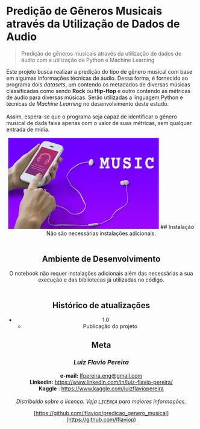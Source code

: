 # Predição de Gêneros Musicais através da Utilização de Dados de Audio
> Predição de gêneros musicais através da utilização de dados de áudio com a utilização de Python e Machine Learning

Este projeto busca realizar a predição do tipo de gênero musical com base em algumas informações técnicas de áudio. Dessa forma, é fornecido ao programa dois _datasets_, um contendo os metadados de diversas músicas classificadas como sendo **Rock** ou **Hip-Hop** e outro contendo as métricas de áudio para diversas músicas. Serão utilizadas a linguagem Python e técnicas de _Machine Learning_ no desenvolvimento deste estudo.<br><br>Assim, espera-se que o programa seja capaz de identificar o gênero musical de dada faixa apenas com o valor de suas métricas, sem qualquer entrada de mídia.

<center><img src="music_headphone.jpg" alt="drawing" width="400"/>
## Instalação
Não são necessárias instalações adicionais.<br><br>

## Ambiente de Desenvolvimento
O notebook não requer instalações adicionais além das necessárias a sua execução e das bibliotecas já utilizadas no código.<br><br>


## Histórico de atualizações
* 1.0
    * Publicação do projeto

## Meta

### **_Luiz Flavio Pereira_**<br>
**e-mail:** lfpereira.eng@gmail.com<br>
**Linkedin:** <https://www.linkedin.com/in/luiz-flavio-pereira/><br>
**Kaggle** : <https://www.kaggle.com/luizflaviopereira>
<br><br>_Distribuído sobre a licença. Veja `LICENÇA` para maiores informações._

[https://github.com/lflaviop/predicao_genero_musical](https://github.com/lflaviop)

